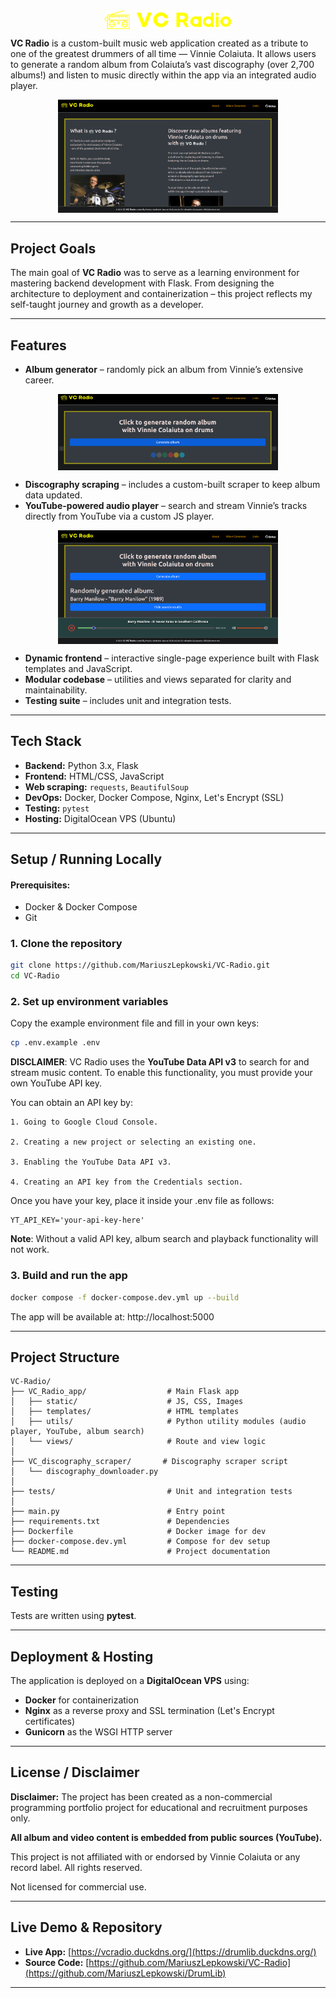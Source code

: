 <div align="center">
<img src="VC_Radio_app/static/assets/img/vc-radio-logo.png" alt="VC Radio Logo" style="width:40%; height:auto; display: block; margin-left:auto; margin-right:auto;">
</div>

**VC Radio** is a custom-built music web application created as a tribute to one of the greatest drummers of all time — Vinnie Colaiuta.
It allows users to generate a random album from Colaiuta’s vast discography (over 2,700 albums!) and listen to music directly within the app via an integrated audio player.


<div align="center">
<img src="VC_Radio_app/static/assets/img/vc_homepg.jpg" alt="VC Radio Logo" style="width:70%; height:auto; display: block; margin-left:auto; margin-right:auto;">
</div>

---

## Project Goals

The main goal of **VC Radio** was to serve as a learning environment for mastering backend development with Flask. From designing the architecture to deployment and containerization – this project reflects my self-taught journey and growth as a developer.

---

## Features

- **Album generator** – randomly pick an album from Vinnie’s extensive career.
<div align="center">
<img src="VC_Radio_app/static/assets/img/vc_generator.jpg" alt="Vinnie Colaiuta" style="width:70%; height:auto; display: block; margin-left:auto; margin-right:auto;">
</div>

- **Discography scraping** – includes a custom-built scraper to keep album data updated.
- **YouTube-powered audio player** – search and stream Vinnie’s tracks directly from YouTube via a custom JS player.
<div align="center">
<img src="VC_Radio_app/static/assets/img/vc_player.png" alt="Vinnie Colaiuta" style="width:70%; height:auto; display: block; margin-left:auto; margin-right:auto;">
</div>

- **Dynamic frontend** – interactive single-page experience built with Flask templates and JavaScript.
- **Modular codebase** – utilities and views separated for clarity and maintainability.
- **Testing suite** – includes unit and integration tests.

---

## Tech Stack

- **Backend:** Python 3.x, Flask
- **Frontend:** HTML/CSS, JavaScript
- **Web scraping:** `requests`, `BeautifulSoup`
- **DevOps:** Docker, Docker Compose, Nginx, Let's Encrypt (SSL)
- **Testing:** `pytest`
- **Hosting:** DigitalOcean VPS (Ubuntu)

---

## Setup / Running Locally

#### Prerequisites:

- Docker & Docker Compose
- Git

### 1. Clone the repository

```sh
git clone https://github.com/MariuszLepkowski/VC-Radio.git
cd VC-Radio
```

### 2. Set up environment variables

Copy the example environment file and fill in your own keys:
```sh
cp .env.example .env
```

**DISCLAIMER**: VC Radio uses the **YouTube Data API v3** to search for and stream music content.
To enable this functionality, you must provide your own YouTube API key.

You can obtain an API key by:

    1. Going to Google Cloud Console.

    2. Creating a new project or selecting an existing one.

    3. Enabling the YouTube Data API v3.

    4. Creating an API key from the Credentials section.

Once you have your key, place it inside your .env file as follows:

    YT_API_KEY='your-api-key-here'

**Note**: Without a valid API key, album search and playback functionality will not work.


### 3. Build and run the app

```sh
docker compose -f docker-compose.dev.yml up --build
```

The app will be available at: http://localhost:5000

---
## Project Structure

```
VC-Radio/
├── VC_Radio_app/                  # Main Flask app
│   ├── static/                    # JS, CSS, Images
│   ├── templates/                 # HTML templates
│   ├── utils/                     # Python utility modules (audio player, YouTube, album search)
│   └── views/                     # Route and view logic
│
├── VC_discography_scraper/       # Discography scraper script
│   └── discography_downloader.py
│
├── tests/                         # Unit and integration tests
│
├── main.py                        # Entry point
├── requirements.txt               # Dependencies
├── Dockerfile                     # Docker image for dev
├── docker-compose.dev.yml         # Compose for dev setup
└── README.md                      # Project documentation
```

---
## Testing

Tests are written using **pytest**.

---
## Deployment & Hosting

The application is deployed on a **DigitalOcean VPS** using:

- **Docker** for containerization
- **Nginx** as a reverse proxy and SSL termination (Let's Encrypt certificates)
- **Gunicorn** as the WSGI HTTP server

---

## License / Disclaimer

**Disclaimer:** The project has been created as a non-commercial programming portfolio project for educational and recruitment purposes only.

**All album and video content is embedded from public sources (YouTube).**

This project is not affiliated with or endorsed by Vinnie Colaiuta or any record label.
All rights reserved. 

Not licensed for commercial use.

---

## Live Demo & Repository

- **Live App:** [https://vcradio.duckdns.org/](https://drumlib.duckdns.org/)
- **Source Code:** [https://github.com/MariuszLepkowski/VC-Radio](https://github.com/MariuszLepkowski/DrumLib)

---